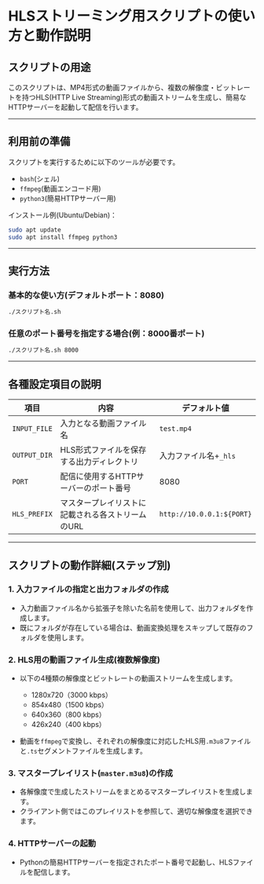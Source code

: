 # HLSストリーミング用スクリプトの使い方と動作説明

## スクリプトの用途

このスクリプトは、MP4形式の動画ファイルから、複数の解像度・ビットレートを持つHLS(HTTP Live Streaming)形式の動画ストリームを生成し、簡易なHTTPサーバーを起動して配信を行います。

---

## 利用前の準備

スクリプトを実行するために以下のツールが必要です。

- `bash`(シェル)
- `ffmpeg`(動画エンコード用)
- `python3`(簡易HTTPサーバー用)

インストール例(Ubuntu/Debian)：

```bash
sudo apt update
sudo apt install ffmpeg python3
```

---

## 実行方法

### 基本的な使い方(デフォルトポート：8080)

```bash
./スクリプト名.sh
```

### 任意のポート番号を指定する場合(例：8000番ポート)

```bash
./スクリプト名.sh 8000
```

---

## 各種設定項目の説明

| 項目              | 内容                                                | デフォルト値          |
| ----------------- | --------------------------------------------------- | --------------------- |
| `INPUT_FILE`      | 入力となる動画ファイル名                           | `test.mp4`            |
| `OUTPUT_DIR`      | HLS形式ファイルを保存する出力ディレクトリ          | 入力ファイル名+`_hls` |
| `PORT`            | 配信に使用するHTTPサーバーのポート番号             | 8080                  |
| `HLS_PREFIX`      | マスタープレイリストに記載される各ストリームのURL  | `http://10.0.0.1:${PORT}` |

---

## スクリプトの動作詳細(ステップ別)

### 1. 入力ファイルの指定と出力フォルダの作成
- 入力動画ファイル名から拡張子を除いた名前を使用して、出力フォルダを作成します。
- 既にフォルダが存在している場合は、動画変換処理をスキップして既存のフォルダを使用します。

### 2. HLS用の動画ファイル生成(複数解像度)
- 以下の4種類の解像度とビットレートの動画ストリームを生成します。
  - 1280x720（3000 kbps）
  - 854x480（1500 kbps）
  - 640x360（800 kbps）
  - 426x240（400 kbps）

- 動画を`ffmpeg`で変換し、それぞれの解像度に対応したHLS用`.m3u8`ファイルと`.ts`セグメントファイルを生成します。

### 3. マスタープレイリスト(`master.m3u8`)の作成
- 各解像度で生成したストリームをまとめるマスタープレイリストを生成します。
- クライアント側ではこのプレイリストを参照して、適切な解像度を選択できます。

### 4. HTTPサーバーの起動
- Pythonの簡易HTTPサーバーを指定されたポート番号で起動し、HLSファイルを配信します。
